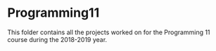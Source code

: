 # Programming11
This folder contains all the projects worked on for the Programming 11 course during the 2018-2019 year.
